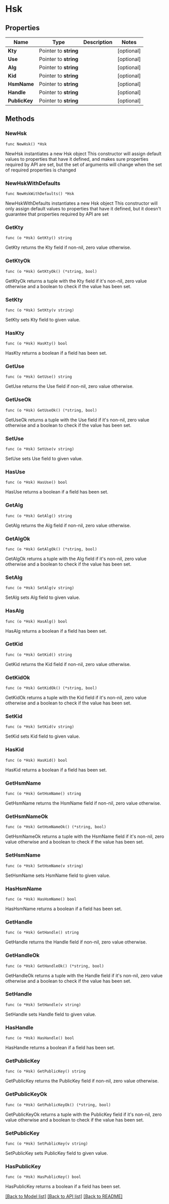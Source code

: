 # Hsk

## Properties

Name | Type | Description | Notes
------------ | ------------- | ------------- | -------------
**Kty** | Pointer to **string** |  | [optional] 
**Use** | Pointer to **string** |  | [optional] 
**Alg** | Pointer to **string** |  | [optional] 
**Kid** | Pointer to **string** |  | [optional] 
**HsmName** | Pointer to **string** |  | [optional] 
**Handle** | Pointer to **string** |  | [optional] 
**PublicKey** | Pointer to **string** |  | [optional] 

## Methods

### NewHsk

`func NewHsk() *Hsk`

NewHsk instantiates a new Hsk object
This constructor will assign default values to properties that have it defined,
and makes sure properties required by API are set, but the set of arguments
will change when the set of required properties is changed

### NewHskWithDefaults

`func NewHskWithDefaults() *Hsk`

NewHskWithDefaults instantiates a new Hsk object
This constructor will only assign default values to properties that have it defined,
but it doesn't guarantee that properties required by API are set

### GetKty

`func (o *Hsk) GetKty() string`

GetKty returns the Kty field if non-nil, zero value otherwise.

### GetKtyOk

`func (o *Hsk) GetKtyOk() (*string, bool)`

GetKtyOk returns a tuple with the Kty field if it's non-nil, zero value otherwise
and a boolean to check if the value has been set.

### SetKty

`func (o *Hsk) SetKty(v string)`

SetKty sets Kty field to given value.

### HasKty

`func (o *Hsk) HasKty() bool`

HasKty returns a boolean if a field has been set.

### GetUse

`func (o *Hsk) GetUse() string`

GetUse returns the Use field if non-nil, zero value otherwise.

### GetUseOk

`func (o *Hsk) GetUseOk() (*string, bool)`

GetUseOk returns a tuple with the Use field if it's non-nil, zero value otherwise
and a boolean to check if the value has been set.

### SetUse

`func (o *Hsk) SetUse(v string)`

SetUse sets Use field to given value.

### HasUse

`func (o *Hsk) HasUse() bool`

HasUse returns a boolean if a field has been set.

### GetAlg

`func (o *Hsk) GetAlg() string`

GetAlg returns the Alg field if non-nil, zero value otherwise.

### GetAlgOk

`func (o *Hsk) GetAlgOk() (*string, bool)`

GetAlgOk returns a tuple with the Alg field if it's non-nil, zero value otherwise
and a boolean to check if the value has been set.

### SetAlg

`func (o *Hsk) SetAlg(v string)`

SetAlg sets Alg field to given value.

### HasAlg

`func (o *Hsk) HasAlg() bool`

HasAlg returns a boolean if a field has been set.

### GetKid

`func (o *Hsk) GetKid() string`

GetKid returns the Kid field if non-nil, zero value otherwise.

### GetKidOk

`func (o *Hsk) GetKidOk() (*string, bool)`

GetKidOk returns a tuple with the Kid field if it's non-nil, zero value otherwise
and a boolean to check if the value has been set.

### SetKid

`func (o *Hsk) SetKid(v string)`

SetKid sets Kid field to given value.

### HasKid

`func (o *Hsk) HasKid() bool`

HasKid returns a boolean if a field has been set.

### GetHsmName

`func (o *Hsk) GetHsmName() string`

GetHsmName returns the HsmName field if non-nil, zero value otherwise.

### GetHsmNameOk

`func (o *Hsk) GetHsmNameOk() (*string, bool)`

GetHsmNameOk returns a tuple with the HsmName field if it's non-nil, zero value otherwise
and a boolean to check if the value has been set.

### SetHsmName

`func (o *Hsk) SetHsmName(v string)`

SetHsmName sets HsmName field to given value.

### HasHsmName

`func (o *Hsk) HasHsmName() bool`

HasHsmName returns a boolean if a field has been set.

### GetHandle

`func (o *Hsk) GetHandle() string`

GetHandle returns the Handle field if non-nil, zero value otherwise.

### GetHandleOk

`func (o *Hsk) GetHandleOk() (*string, bool)`

GetHandleOk returns a tuple with the Handle field if it's non-nil, zero value otherwise
and a boolean to check if the value has been set.

### SetHandle

`func (o *Hsk) SetHandle(v string)`

SetHandle sets Handle field to given value.

### HasHandle

`func (o *Hsk) HasHandle() bool`

HasHandle returns a boolean if a field has been set.

### GetPublicKey

`func (o *Hsk) GetPublicKey() string`

GetPublicKey returns the PublicKey field if non-nil, zero value otherwise.

### GetPublicKeyOk

`func (o *Hsk) GetPublicKeyOk() (*string, bool)`

GetPublicKeyOk returns a tuple with the PublicKey field if it's non-nil, zero value otherwise
and a boolean to check if the value has been set.

### SetPublicKey

`func (o *Hsk) SetPublicKey(v string)`

SetPublicKey sets PublicKey field to given value.

### HasPublicKey

`func (o *Hsk) HasPublicKey() bool`

HasPublicKey returns a boolean if a field has been set.


[[Back to Model list]](../README.md#documentation-for-models) [[Back to API list]](../README.md#documentation-for-api-endpoints) [[Back to README]](../README.md)


